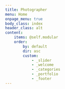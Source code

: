 ```yaml
---
title: Photographer
menu: Home
onpage_menu: true
body_class: index
header_class: alt
content:
    items: @self.modular
    order:
        by: default
        dir: asc
        custom:
            - _slider
            - _welcome
            - _categories
            - _portfolio
            - _footer
---
```



